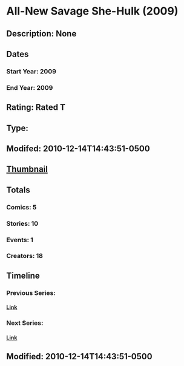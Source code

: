 # All-New Savage She-Hulk (2009)
## Description: None
## Dates
### Start Year: 2009
### End Year: 2009
## Rating: Rated T
## Type: 
## Modifed: 2010-12-14T14:43:51-0500
## [Thumbnail](http://i.annihil.us/u/prod/marvel/i/mg/6/d0/4bb574ed79551.jpg)
## Totals
### Comics: 5
### Stories: 10
### Events: 1
### Creators: 18
## Timeline
### Previous Series: 
#### [Link]()
### Next Series: 
#### [Link]()
## Modified: 2010-12-14T14:43:51-0500